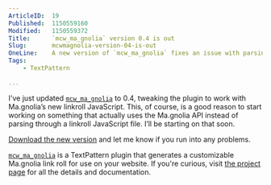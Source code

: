 ```yaml
---
ArticleID:  19
Published:  1150559160
Modified:   1150559372
Title:      `mcw_ma_gnolia` version 0.4 is out
Slug:       mcwmagnolia-version-04-is-out
OneLine:    A new version of `mcw_ma_gnolia` fixes an issue with parsing Ma.gnolia's new linkroll format.
Tags:       
    - TextPattern

...
```

I've just updated [`mcw_ma_gnolia`][project] to 0.4, tweaking the plugin to work with Ma.gnolia’s new linkroll JavaScript. This, of course, is a good reason to start working on something that actually uses the Ma.gnolia API instead of parsing through a linkroll JavaScript file. I’ll be starting on that soon.

[Download the new version][download] and let me know if you run into any problems.

[`mcw_ma_gnolia`][project] is a TextPattern plugin that generates a customizable Ma.gnolia link roll for use on your website.  If you're curious, visit [the project page][project] for all the details and documentation.

[download]: http://mikewest.org/file_download/8 "`mcw_ma_gnolia` download"
[project]: http://mikewest.org/archive/mcwmagnolia